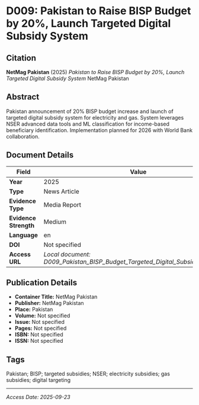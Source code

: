 # D009: Pakistan to Raise BISP Budget by 20%, Launch Targeted Digital Subsidy System

## Citation

**NetMag Pakistan** (2025)
*Pakistan to Raise BISP Budget by 20%, Launch Targeted Digital Subsidy System*
NetMag Pakistan

## Abstract

Pakistan announcement of 20% BISP budget increase and launch of targeted digital subsidy system for electricity and gas. System leverages NSER advanced data tools and ML classification for income-based beneficiary identification. Implementation planned for 2026 with World Bank collaboration.

## Document Details

| Field | Value |
|-------|-------|
| **Year** | 2025 |
| **Type** | News Article |
| **Evidence Type** | Media Report |
| **Evidence Strength** | Medium |
| **Language** | en |
| **DOI** | Not specified |
| **Access URL** | *Local document: D009_Pakistan_BISP_Budget_Targeted_Digital_Subsidy_System.pdf* |

## Publication Details

- **Container Title:** NetMag Pakistan
- **Publisher:** NetMag Pakistan
- **Place:** Pakistan
- **Volume:** Not specified
- **Issue:** Not specified
- **Pages:** Not specified
- **ISBN:** Not specified
- **ISSN:** Not specified

## Tags

Pakistan; BISP; targeted subsidies; NSER; electricity subsidies; gas subsidies; digital targeting

---
*Access Date: 2025-09-23*
